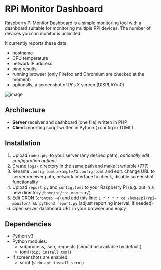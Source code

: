 # RPi Monitor Dashboard

Raspberry Pi Monitor Dashboard is a simple monitoring tool with a dashboard suitable for monitoring multiple RPi devices. The number of devices you can monitor is unlimited.

It currently reports these data:

* hostname
* CPU temperature
* network IP address
* ping results
* running browser (only Firefox and Chromium are checked at the moment)
* optionally, a screenshot of Pi's X screen (DISPLAY=:0)

![image](https://github.com/nekromoff/rpi-monitor-dashboard/assets/8550349/dd7d2664-dc8a-43d8-ba7c-b2a08751fc94)

## Architecture

* **Server** receiver and dashboard (one file) written in PHP
* **Client** reporting script written in Python (+config in TOML)

## Installation

1. Upload `index.php` to your server (any desired path), _optionally edit configuration options_
2. Create `logs/` directory in the same path and make it writable (777)
3. Rename `config.toml.example` to `config.toml` and edit: change URL to server receiver path, network interface to check, disable screenshot functionality
4. Upload `report.py` and `config.toml` to your Raspberry Pi (e.g. put in a new directory `/home/pi/rpi-monitor/`)
5. Edit CRON (`crontab -e`) and add this line: `1 * * * * cd /home/pi/rpi-monitor/ && python3 report.py` (adjust reporting interval, if needed)
6. Open server dashboard URL in your browser and enjoy

## Dependencies
* Python v3
* Python modules:
    * subprocess, json, requests (should be available by default)
    * toml (`pip3 install toml`)
* If screenshots are enabled:
    * scrot (`sudo apt install scrot`)
